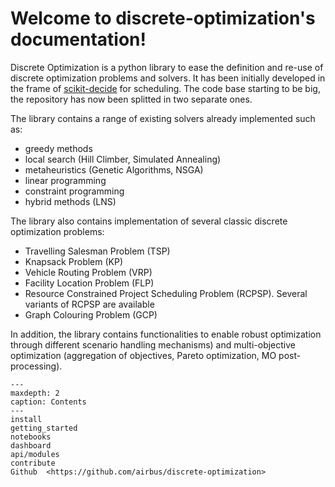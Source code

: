 # Welcome to discrete-optimization's documentation!

Discrete Optimization is a python library to ease the definition and re-use of discrete optimization problems and solvers.
It has been initially developed in the frame of [scikit-decide](https://github.com/airbus/scikit-decide) for scheduling.
The code base starting to be big, the repository has now been splitted in two separate ones.

The library contains a range of existing solvers already implemented such as:
* greedy methods
* local search (Hill Climber, Simulated Annealing)
* metaheuristics (Genetic Algorithms, NSGA)
* linear programming
* constraint programming
* hybrid methods (LNS)

The library also contains implementation of several classic discrete optimization problems:
* Travelling Salesman Problem (TSP)
* Knapsack Problem (KP)
* Vehicle Routing Problem (VRP)
* Facility Location Problem (FLP)
* Resource Constrained Project Scheduling Problem (RCPSP). Several variants of RCPSP are available
* Graph Colouring Problem (GCP)

In addition, the library contains functionalities to enable robust optimization
through different scenario handling mechanisms) and multi-objective optimization
(aggregation of objectives, Pareto optimization, MO post-processing).


```{toctree}
---
maxdepth: 2
caption: Contents
---
install
getting_started
notebooks
dashboard
api/modules
contribute
Github  <https://github.com/airbus/discrete-optimization>
```
